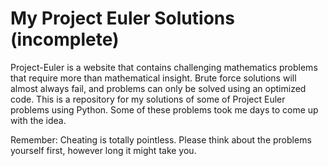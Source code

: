 # My Project Euler Solutions (incomplete)
Project-Euler is a website that contains challenging mathematics problems that require more than mathematical insight. Brute force solutions will almost always fail, and problems can only be solved using an optimized code. This is a repository for my solutions of some of Project Euler problems using Python. Some of these problems took me days to come up with the idea.

Remember: Cheating is totally pointless. Please think about the problems yourself first, however long it might take you.

